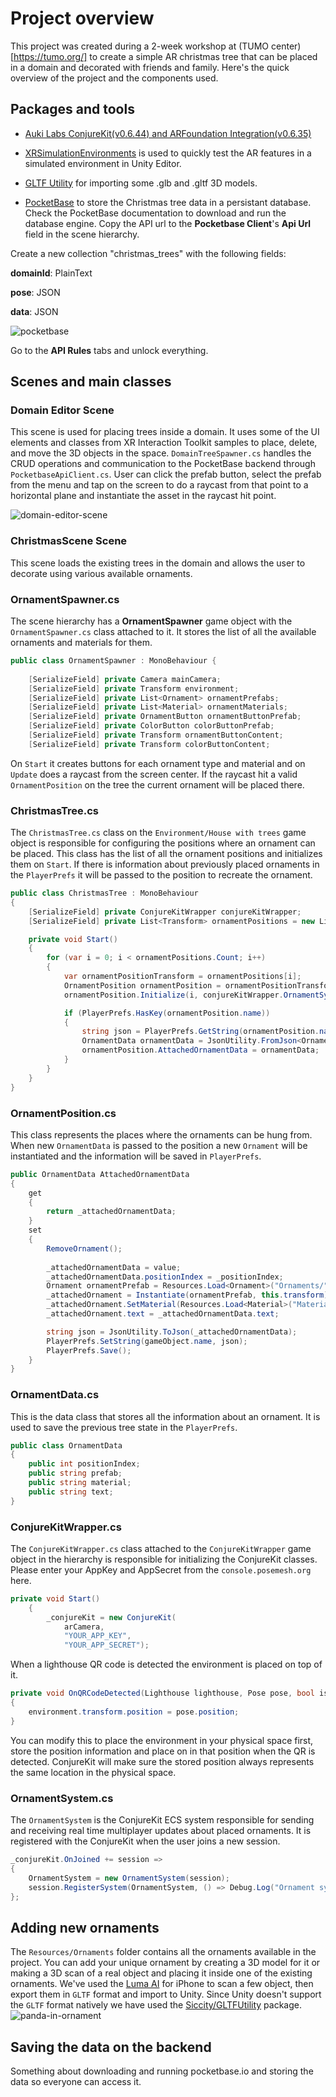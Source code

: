 # Project overview

This project was created during a 2-week workshop at (TUMO center)[https://tumo.org/] to create a simple AR christmas tree that can be placed in a domain and decorated with friends and family. Here's the quick overview of the project and the components used.

## Packages and tools

- [Auki Labs ConjureKit(v0.6.44) and ARFoundation Integration(v0.6.35)](https://conjurekit.dev)

- [XRSimulationEnvironments](https://docs.unity3d.com/Packages/com.unity.xr.arfoundation@5.1/manual/xr-simulation/simulation-overview.html) is used to quickly test the AR features in a simulated environment in Unity Editor.

- [GLTF Utility](https://github.com/siccity/gltfutility.git) for importing some .glb and .gltf 3D models.

- [PocketBase](https://pocketbase.io/) to store the Christmas tree data in a persistant database.
Check the PocketBase documentation to download and run the database engine.
Copy the API url to the **Pocketbase Client**'s **Api Url** field in the scene hierarchy.

Create a new collection "christmas_trees" with the following fields:

**domainId**: PlainText

**pose**: JSON

**data**: JSON

![pocketbase](./Screenshots/pocketbase.png)

Go to the **API Rules** tabs and unlock everything.

## Scenes and main classes

### Domain Editor Scene

This scene is used for placing trees inside a domain. It uses some of the UI elements and classes from XR Interaction Toolkit samples to place, delete, and move the 3D objects in the space. `DomainTreeSpawner.cs` handles the CRUD operations and communication to the PocketBase backend through `PocketbaseApiClient.cs`. User can click the prefab button, select the prefab from the menu and tap on the screen to do a raycast from that point to a horizontal plane and instantiate the asset in the raycast hit point.

![domain-editor-scene](./Screenshots/domain-editor-scene.png)

### ChristmasScene Scene

This scene loads the existing trees in the domain and allows the user to decorate using various available ornaments.

### OrnamentSpawner.cs

The scene hierarchy has a **OrnamentSpawner** game object with the `OrnamentSpawner.cs` class attached to it. It stores the list of all the available ornaments and materials for them.

```csharp
public class OrnamentSpawner : MonoBehaviour { 
 
    [SerializeField] private Camera mainCamera;
    [SerializeField] private Transform environment;
    [SerializeField] private List<Ornament> ornamentPrefabs;
    [SerializeField] private List<Material> ornamentMaterials;
    [SerializeField] private OrnamentButton ornamentButtonPrefab;
    [SerializeField] private ColorButton colorButtonPrefab;
    [SerializeField] private Transform ornamentButtonContent;
    [SerializeField] private Transform colorButtonContent;

```
On `Start` it creates buttons for each ornament type and material and on `Update` does a raycast from the screen center.
If the raycast hit a valid `OrnamentPosition` on the tree the current ornament will be placed there.

### ChristmasTree.cs

The `ChristmasTree.cs` class on the `Environment/House with trees` game object is responsible for configuring the positions where an ornament can be placed.
This class has the list of all the ornament positions and initializes them on `Start`. If there is information about previously placed ornaments in the `PlayerPrefs`
it will be passed to the position to recreate the ornament.

```csharp
public class ChristmasTree : MonoBehaviour
{
    [SerializeField] private ConjureKitWrapper conjureKitWrapper;
    [SerializeField] private List<Transform> ornamentPositions = new List<Transform>();

    private void Start()
    {
        for (var i = 0; i < ornamentPositions.Count; i++)
        {
            var ornamentPositionTransform = ornamentPositions[i];
            OrnamentPosition ornamentPosition = ornamentPositionTransform.gameObject.AddComponent<OrnamentPosition>();
            ornamentPosition.Initialize(i, conjureKitWrapper.OrnamentSystem);

            if (PlayerPrefs.HasKey(ornamentPosition.name))
            {
                string json = PlayerPrefs.GetString(ornamentPosition.name);
                OrnamentData ornamentData = JsonUtility.FromJson<OrnamentData>(json);
                ornamentPosition.AttachedOrnamentData = ornamentData;
            }
        }
    }
}
```

### OrnamentPosition.cs

This class represents the places where the ornaments can be hung from. When new `OrnamentData` is passed to the position
a new `Ornament` will be instantiated and the information will be saved in `PlayerPrefs`.

```csharp
public OrnamentData AttachedOrnamentData
{
    get
    {
        return _attachedOrnamentData;
    }
    set
    {
        RemoveOrnament();
        
        _attachedOrnamentData = value;
        _attachedOrnamentData.positionIndex = _positionIndex;
        Ornament ornamentPrefab = Resources.Load<Ornament>("Ornaments/" + _attachedOrnamentData.prefab);
        _attachedOrnament = Instantiate(ornamentPrefab, this.transform);
        _attachedOrnament.SetMaterial(Resources.Load<Material>("Materials/" + _attachedOrnamentData.material));
        _attachedOrnament.text = _attachedOrnamentData.text;

        string json = JsonUtility.ToJson(_attachedOrnamentData);
        PlayerPrefs.SetString(gameObject.name, json);
        PlayerPrefs.Save();
    }
}
```

### OrnamentData.cs

This is the data class that stores all the information about an ornament. It is used to save the previous tree state in the `PlayerPrefs`.

```csharp
public class OrnamentData
{
    public int positionIndex;
    public string prefab;
    public string material;
    public string text;
}
```

### ConjureKitWrapper.cs

The `ConjureKitWrapper.cs` class attached to the `ConjureKitWrapper` game object in the hierarchy is responsible for initializing the ConjureKit classes.
Please enter your AppKey and AppSecret from the `console.posemesh.org` here.

```csharp
private void Start()
    {
        _conjureKit = new ConjureKit(
            arCamera,
            "YOUR_APP_KEY",
            "YOUR_APP_SECRET");
```

When a lighthouse QR code is detected the environment is placed on top of it.

```csharp
private void OnQRCodeDetected(Lighthouse lighthouse, Pose pose, bool isClose)
{
    environment.transform.position = pose.position;
}
```

You can modify this to place the environment in your physical space first, store the position information and place on in that position
when the QR is detected. ConjureKit will make sure the stored position always represents the same location in the physical space.

### OrnamentSystem.cs

The `OrnamentSystem` is the ConjureKit ECS system responsible for sending and receiving real time multiplayer updates about placed ornaments.
It is registered with the ConjureKit when the user joins a new session.

```csharp
_conjureKit.OnJoined += session =>
{
    OrnamentSystem = new OrnamentSystem(session);
    session.RegisterSystem(OrnamentSystem, () => Debug.Log("Ornament system registered successfully"));
};
```

## Adding new ornaments

The `Resources/Ornaments` folder contains all the ornaments available in the project. You can add your unique ornament by creating a 3D model for it
or making a 3D scan of a real object and placing it inside one of the existing ornaments.
We've used the [Luma AI](https://lumalabs.ai/) for iPhone to scan a few object, then export them in `GLTF` format and import to Unity.
Since Unity doesn't support the `GLTF` format natively we have used the [Siccity/GLTFUtility](https://github.com/Siccity/GLTFUtility) package.
![panda-in-ornament](./panda-in-ornament.png)

## Saving the data on the backend

Something about downloading and running pocketbase.io and storing the data so everyone can access it.

